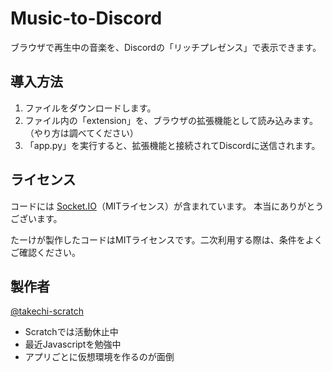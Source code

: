 # Music-to-Discord
ブラウザで再生中の音楽を、Discordの「リッチプレゼンス」で表示できます。

## 導入方法
1. ファイルをダウンロードします。
2. ファイル内の「extension」を、ブラウザの拡張機能として読み込みます。
（やり方は調べてください）
3. 「app.py」を実行すると、拡張機能と接続されてDiscordに送信されます。

## ライセンス
コードには [Socket.IO](https://socket.io/)（MITライセンス）が含まれています。
本当にありがとうございます。

たーけが製作したコードはMITライセンスです。二次利用する際は、条件をよくご確認ください。

## 製作者
[@takechi-scratch](https://scratch.mit.edu/users/takechi-scratch)
- Scratchでは活動休止中
- 最近Javascriptを勉強中
- アプリごとに仮想環境を作るのが面倒
